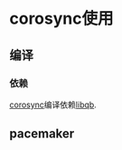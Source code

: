 # corosync使用

## 编译

### 依赖

[corosync](https://github.com/corosync/corosync.git)编译依赖[libqb](https://github.com/ClusterLabs/libqb).

## pacemaker

